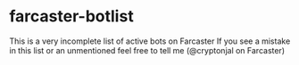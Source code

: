# farcaster-botlist
This is a very incomplete list of active bots on Farcaster
If you see a mistake in this list or an unmentioned feel free to tell me (@cryptonjal on Farcaster)
